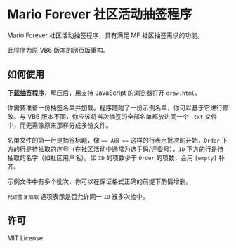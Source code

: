 # Mario Forever 社区活动抽签程序

Mario Forever 社区活动抽签程序，具有满足 MF 社区抽签需求的功能。

此程序为原 VB6 版本的网页版重构。

## 如何使用

**[下载抽签程序](https://github.com/MarioForeverCommunity/MF-Contest-Draw/archive/refs/heads/main.zip)**，解压后，用支持 JavaScript 的浏览器打开 `draw.html`。

你需要准备一份抽签名单并加载。程序随附了一份示例名单，你可以基于它进行修改。与 VB6 版本不同，你应该将当次抽签的全部名单都放进同一个 `.txt` 文件中，而无需像原来那样分成多份文件。

名单文件的第一行是抽签标题，像 `== A组 ==` 这样的行表示批次的开始，`Order` 下方的行是待抽取的序号（在社区活动中通常为选手码/评委号），`ID` 下方的行是待抽取的名字（如社区用户名）。如 `ID` 的项数少于 `Order` 的项数，会用 `[empty]` 补齐。

示例文件中有多个批次，你可以在保证格式正确的前提下酌情增删。

`允许重复抽取` 选项表示是否允许同一 `ID` 被多次抽中。

## 许可

MIT License
